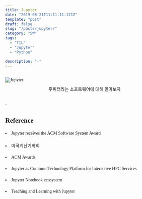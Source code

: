 ```yaml
---
title: Jupyter
date: "2019-08-21T11:11:11.121Z"
template: "post"
draft: false
slug: "/posts/jupyter/"
category: "SW"
tags:
  - "TIL"
  - "Jupyter"
  - "Python"

description: "-"
---
```

<head>
<style>
  code {
    background-color: #ececec
  }
  p {
    font-size: 15px;
  }
  tr{
    text-align: right;
  }
  sub{
    font-size: 14px;
    vertical-align: middle;
    padding: 0px;
    line-height: 30px;
    color: #2680d9;
  }
  li{
    margin: 20px 0px;
    /* list-style: none; */
  }
  strong{
    font-size: 18px;
    vertical-align: middle;
  }
  small{
    color: #808080;
  }
  #rcorners {
    border-radius: 25px;
    border: 2px solid #dd4ecf;
    padding: 20px; 
    width: 200px;
    height: 150px;  
  }
  .rdimg {
    border-radius: 25px;
  }
  img{
    margin-bottom: 10px;
  }
  ol, ul{
    line-height: 30px;
    font-size: 15px;
  }
  .alignR{
    text-align: left;
  }
  table{
    width: 100%;
    line-height: 25px;
    margin: 20px;
  }
  table, td, th, tr{
    border: 1px solid #2680d9;
    text-align: left;
    font-size: 13px;
    border-collapse: collapse;
    padding: 10px;
  }
  tr:first-child{
    background-color: #3BAFC9;
    color: white;
  }
  a { 
    text-decoration: none;
  }
  .imageContainer {
    float: left;
  }
  .card{
    border: 1px dotted #2680d9;
    color: #2680d9;
    max-width: 380px;
    padding: 10px 10px;
    border-radius: 15px;
    font-size: 14px;
  }
</style>
</head>
<body>
<link href="https://fonts.googleapis.com/css?family=Sunflower:300&display=swap" rel="stylesheet">
<div style="font-family:Sunflower;">
<img src="/media/jupyter.png" alt="Jupyter" vspace="15px"><br>
<center font-size="13px">주피터라는 소프트웨어에 대해 알아보자</center><br>
<p>
  - 
</p>
<h2>Reference</h2>
<p>
  <li><a href="https://blog.jupyter.org/jupyter-receives-the-acm-software-system-award-d433b0dfe3a2" target="_blank" rel="noopener noreferrer">Jupyter receives the ACM Software System Award</a></li>
  <li><a href="https://100.daum.net/encyclopedia/view/b08m1196n9" target="_blank" rel="noopener noreferrer">미국계산기학회</a></li> 
  <li><a href="https://awards.acm.org/" target="_blank" rel="noopener noreferrer">ACM Awards</a></li> 
  <li><a href="http://arxiv-export-lb.library.cornell.edu/pdf/1807.09929" target="_blank" rel="noopener noreferrer">Jupyter as Common Technology Platform for Interactive HPC Services</a></li> 
  <li><a href="https://jupyter4edu.github.io/jupyter-edu-book/jupyter.html" target="_blank" rel="noopener noreferrer">Jupyter Notebook ecosystem</a></li> 
  <li><a href="https://github.com/jupyter4edu/jupyter-edu-book" target="_blank" rel="noopener noreferrer">Teaching and Learning with Jupyter</a></li>
  <!-- <li><a href="#" target="_blank" rel="noopener noreferrer">-</a></li>    -->
</p>